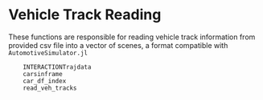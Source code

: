 # Vehicle Track Reading
These functions are responsible for reading vehicle track information from provided csv file into a vector of scenes, a format compatible with `AutomotiveSimulator.jl`

```@docs
    INTERACTIONTrajdata
    carsinframe
    car_df_index
    read_veh_tracks
```
